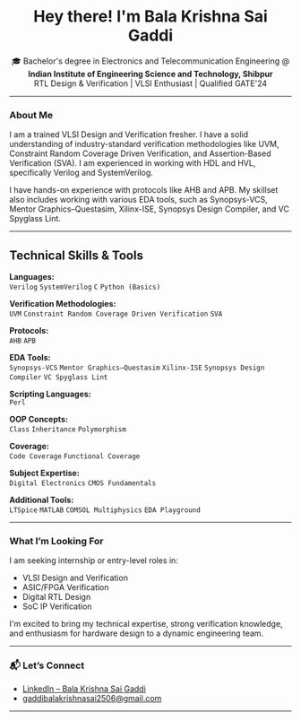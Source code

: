 <h1 align="center">Hey there! I'm Bala Krishna Sai Gaddi</h1>

<p align="center">
  🎓  Bachelor's degree in Electronics and Telecommunication Engineering @ <b>Indian Institute of Engineering Science and Technology, Shibpur</b><br>
      RTL Design & Verification | VLSI Enthusiast | Qualified GATE'24
</p>

---

###  About Me

I am a trained VLSI Design and Verification fresher. I have a solid understanding of industry-standard verification methodologies like UVM, Constraint Random Coverage Driven Verification, and Assertion-Based Verification (SVA). I am experienced in working with HDL and HVL, specifically Verilog and SystemVerilog.

I have hands-on experience with protocols like AHB and APB. My skillset also includes working with various EDA tools, such as Synopsys-VCS, Mentor Graphics–Questasim, Xilinx-ISE, Synopsys Design Compiler, and VC Spyglass Lint.

---

## Technical Skills & Tools

**Languages:**  
`Verilog` `SystemVerilog` `C` `Python (Basics)`

**Verification Methodologies:**  
`UVM` `Constraint Random Coverage Driven Verification` `SVA`

**Protocols:**  
`AHB` `APB`

**EDA Tools:**  
`Synopsys-VCS` `Mentor Graphics–Questasim` `Xilinx-ISE` `Synopsys Design Compiler` `VC Spyglass Lint`

**Scripting Languages:**  
`Perl`

**OOP Concepts:**  
`Class` `Inheritance` `Polymorphism`

**Coverage:**  
`Code Coverage` `Functional Coverage`

**Subject Expertise:**  
`Digital Electronics` `CMOS Fundamentals`

**Additional Tools:**  
`LTSpice` `MATLAB` `COMSOL Multiphysics` `EDA Playground`

---

### What I’m Looking For

I am seeking internship or entry-level roles in:

- VLSI Design and Verification
- ASIC/FPGA Verification
- Digital RTL Design
- SoC IP Verification

I'm excited to bring my technical expertise, strong verification knowledge, and enthusiasm for hardware design to a dynamic engineering team.

---

### 📬 Let’s Connect

- [LinkedIn – Bala Krishna Sai Gaddi](https://www.linkedin.com/in/bala-krishna-sai-gaddi/) 
- gaddibalakrishnasai2506@gmail.com 

---
